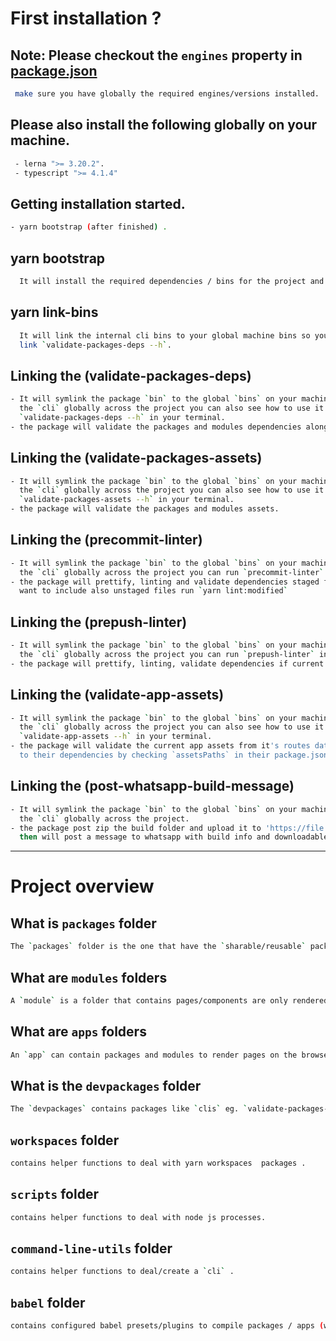 # First installation ?

## Note: Please checkout the `engines` property in [package.json](./package.json)

```sh
 make sure you have globally the required engines/versions installed.
```

## Please also install the following globally on your machine.

```sh
 - lerna ">= 3.20.2".
 - typescript ">= 4.1.4"
```

## Getting installation started.

```sh
- yarn bootstrap (after finished) .
```

## yarn bootstrap

```sh
  It will install the required dependencies / bins for the project and builds the packages .
```

## yarn link-bins

```sh
  It will link the internal cli bins to your global machine bins so you can access them
  link `validate-packages-deps --h`.
```

## Linking the (validate-packages-deps)

```sh
- It will symlink the package `bin` to the global `bins` on your machine so you can use
  the `cli` globally across the project you can also see how to use it by running
  `validate-packages-deps --h` in your terminal.
- the package will validate the packages and modules dependencies along with typescript references.
```

## Linking the (validate-packages-assets)

```sh
- It will symlink the package `bin` to the global `bins` on your machine so you can use
  the `cli` globally across the project you can also see how to use it by running
  `validate-packages-assets --h` in your terminal.
- the package will validate the packages and modules assets.
```

## Linking the (precommit-linter)

```sh
- It will symlink the package `bin` to the global `bins` on your machine so you can use
  the `cli` globally across the project you can run `precommit-linter` in your terminal.
- the package will prettify, linting and validate dependencies staged files only if you
  want to include also unstaged files run `yarn lint:modified`
```

## Linking the (prepush-linter)

```sh
- It will symlink the package `bin` to the global `bins` on your machine so you can use
  the `cli` globally across the project you can run `prepush-linter` in your terminal.
- the package will prettify, linting, validate dependencies if current branch is `master`.
```

## Linking the (validate-app-assets)

```sh
- It will symlink the package `bin` to the global `bins` on your machine so you can use
  the `cli` globally across the project you can also see how to use it by running
  `validate-app-assets --h` in your terminal.
- the package will validate the current app assets from it's routes data config up
  to their dependencies by checking `assetsPaths` in their package.json file.
```

## Linking the (post-whatsapp-build-message)

```sh
- It will symlink the package `bin` to the global `bins` on your machine so you can use
  the `cli` globally across the project.
- the package post zip the build folder and upload it to 'https://file.io'
  then will post a message to whatsapp with build info and downloadable file link.
```

---

# Project overview

## What is `packages` folder

```sh
The `packages` folder is the one that have the `sharable/reusable` packages across the project.
```

## What are `modules` folders

```sh
A `module` is a folder that contains pages/components are only rendered in current module.
```

## What are `apps` folders

```sh
An `app` can contain packages and modules to render pages on the browser.
```

## What is the `devpackages` folder

```sh
The `devpackages` contains packages like `clis` eg. `validate-packages-deps`.
```

## `workspaces` folder

```sh
contains helper functions to deal with yarn workspaces  packages .
```

## `scripts` folder

```sh
contains helper functions to deal with node js processes.
```

## `command-line-utils` folder

```sh
contains helper functions to deal/create a `cli` .
```

## `babel` folder

```sh
contains configured babel presets/plugins to compile packages / apps (with webpack) .
```
